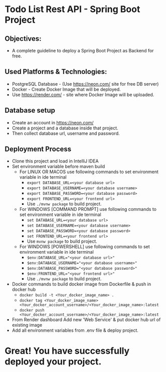 # Todo List Rest API - Spring Boot Project 

## Objectives:
- A complete guideline to deploy a Spring Boot Project as Backend for free.

## Used Platforms & Technologies:
- PostgreSQL Database - (Use https://neon.com/ site for free DB server)
- Docker - Create Docker Image that will be deployed.
- Use https://render.com/ - site where Docker Image will be uploaded.

## Database setup
- Create an account in https://neon.com/
- Create a project and a database inside that project.
- Then collect database url, username and password.

## Deployment Process
- Clone this project and load in IntelliJ IDEA
- Set environment variable before maven build
  - For LINUX OR MACOS use following commands to set environment variable in ide terminal
    - `export DATABASE_URL=<your database url>`
    - `export DATABASE_USERNAME=<your database username>`
    - `export DATABASE_PASSWORD=<your database password>`
    - `export FRONTEND_URL=<your frontend url>`
    - Use `./mvnw package` to build project.
  - For WINDOWS [COMMAND PROMPT] use following commands to set environment variable in ide terminal
    - `set DATABASE_URL=<your database url>`
    - `set DATABASE_USERNAME=<your database username>`
    - `set DATABASE_PASSWORD=<your database password>`
    - `set FRONTEND_URL=<your frontend url>`
    - Use `mvnw package` to build project.
  - For WINDOWS [POWERSHELL] use following commands to set environment variable in ide terminal
    - `$env:DATABASE_URL="<your database url>"`
    - `$env:DATABASE_USERNAME="<your database username>"`
    - `$env:DATABASE_PASSWORD="<your database password>"`
    - `$env:FRONTEND_URL="<your frontend url>"`
    - Use `./mvnw package` to build project.
- Docker commands to build docker image from Dockerfile & push in docker hub
  - `docker build -t <Your_docker_image_name> .`
  - `docker tag <Your_docker_image_name> <Your_docker_account_username>/<Your_docker_image_name>:latest`
  - `docker push <Your_docker_account_username>/<Your_docker_image_name>:latest`
- From Render dashboard Add new 'Web Service' & put docker hub url of existing image
- Add all environment variables from .env file & deploy project.

# Great! You have successfully deployed your project. 